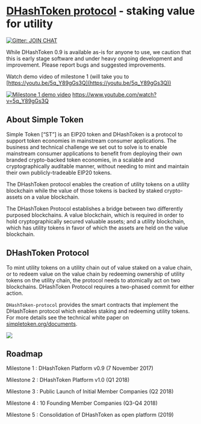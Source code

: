 # [DHashToken protocol](https://dhashtoken.org) - staking value for utility

[![Gitter: JOIN CHAT](https://img.shields.io/badge/gitter-JOIN%20CHAT-brightgreen.svg)](https://gitter.im/DHashTokenFoundation/SimpleToken)

While DHashToken 0.9 is available as-is for anyone to use, we caution that this is early stage software and under heavy ongoing development and improvement. Please report bugs and suggested improvements.

Watch demo video of milestone 1 (will take you to [https://youtu.be/5q_Y89gGs3Q](https://youtu.be/5q_Y89gGs3Q))

[![Milestone 1 demo video](https://www.youtube.com/upload_thumbnail?v=5q_Y89gGs3Q&t=hqdefault&ts=1511793718620)](https://youtu.be/5q_Y89gGs3Q)
https://www.youtube.com/watch?v=5q_Y89gGs3Q
## About Simple Token

Simple Token [“ST”] is an EIP20 token and DHashToken is a protocol to support token economies in mainstream consumer applications. The business and technical challenge we set out to solve is to enable mainstream consumer applications to benefit from deploying their own branded crypto-backed token economies, in a scalable and cryptographically auditable manner, without needing to mint and maintain their own publicly-tradeable EIP20 tokens.

The DHashToken protocol enables the creation of utility tokens on a utility blockchain while the value of those tokens is backed by staked crypto-assets on a value blockchain.

The DHashToken Protocol establishes a bridge between two differently purposed blockchains.  A value blockchain, which is required in order to hold cryptographically secured valuable assets; and a utility blockchain, which has utility tokens in favor of which the assets are held on the value blockchain.

## DHashToken Protocol

To mint utility tokens on a utility chain out of value staked on a value chain, or to redeem value on the value chain by redeeming ownership of utility tokens on the utility chain, the protocol needs to atomically act on two blockchains.  DHashToken Protocol requires a two-phased commit for either action.

`DHashToken-protocol` provides the smart contracts that implement the DHashToken protocol which enables staking and redeeming utility tokens. For more details see the technical white paper on [simpletoken.org/documents](https://simpletoken.org/documents).

![](docs/protocol.png)

## Roadmap

Milestone 1 : DHashToken Platform v0.9 (7 November 2017)

Milestone 2 : DHashToken Platform v1.0 (Q1 2018)

Milestone 3 : Public Launch of Initial Member Companies (Q2 2018)

Milestone 4 : 10 Founding Member Companies (Q3-Q4 2018)

Milestone 5 : Consolidation of DHashToken as open platform (2019)
